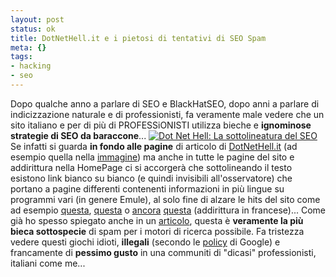 ```yaml
--- 
layout: post
status: ok
title: DotNetHell.it e i pietosi di tentativi di SEO Spam
meta: {}
tags: 
- hacking
- seo
---
```

Dopo qualche anno a parlare di SEO e BlackHatSEO, dopo anni a parlare di indicizzazione naturale e di professionisti, fa veramente male vedere che un sito italiano e per di più di PROFESSiONISTI utilizza bieche e **ignominose strategie di SEO da baraccone**... 
[<img src='http//fast.mgpf.it/thumb-20051201_dotnethell.JPG' alt='Dot Net Hell: La sottolineatura del SEO' />](http://fast.mgpf.it/20051201_dotnethell.JPG)
Se infatti si guarda **in fondo alle pagine** di articolo di [DotNetHell.it](http://www.dotnethell.it/) (ad esempio quella nella [immagine](http://www.dotnethell.it/tips/SendPOSTHttp.aspx)) ma anche in tutte le pagine del sito e addirittura nella HomePage ci si accorgerà che sottolineando il testo esistono link bianco su bianco (e quindi invisibili all'osservatore) che portano a pagine differenti contenenti informazioni in più lingue su programmi vari (in genere Emule), al solo fine di alzare le hits del sito come ad esempio [questa](http://www.dotnethell.it/Winrar342-Download.aspx), [questa](http://www.dotnethell.it/Winace26Beta4-Download.aspx) o [ancora](http://www.dotnethell.it/Emule-045b-Download.aspx) [questa](http://www.dotnethell.it/Emule-045b-Download-fr.aspx) (addirittura in francese)...
Come già ho spesso spiegato anche in un [articolo](http://www.lastknight.com/articoli/seo-e-motori-di-ricerca/), questa è **veramente la più bieca sottospecie** di spam per i motori di ricerca possibile.
Fa tristezza vedere questi giochi idioti, **illegali** (secondo le [policy](http://www.google.com/webmasters/seo.html) di Google) e francamente di **pessimo gusto** in una communiti di "dicasi" professionisti, italiani come me... 
